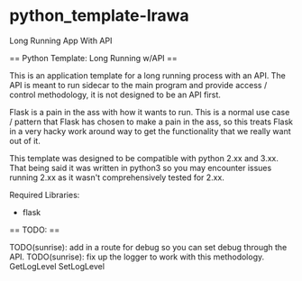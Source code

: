 # python_template-lrawa
Long Running App With API

== Python Template: Long Running w/API ==

This is an application template for a long running process with an API.  The 
API is meant to run sidecar to the main program and provide access / control methodology, it is not designed to be an API first.

Flask is a pain in the ass with how it wants to run.  This is a normal use case / pattern that Flask has chosen to make a pain in the ass, so this treats Flask in a 
very hacky work around way to get the functionality that we really want out of it.

This template was designed to be compatible with python 2.xx and 3.xx.  That being
said it was written in python3 so you may encounter issues running 2.xx as it wasn't
comprehensively tested for 2.xx.


Required Libraries:
 - flask

== TODO: ==

TODO(sunrise): add in a route for debug so you can set debug through the API.
TODO(sunrise): fix up the logger to work with this methodology. GetLogLevel SetLogLevel

